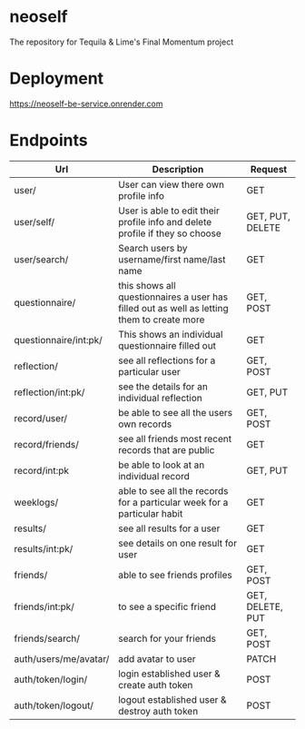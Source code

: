 # neoself
The repository for Tequila &amp; Lime's Final Momentum project
# Deployment
https://neoself-be-service.onrender.com

# Endpoints
|Url|Description|Request|
|---|-----------|-------|
|user/| User can view there own profile info | GET |
|user/self/| User is able to edit their profile info and delete profile if they so choose | GET, PUT, DELETE |
|user/search/| Search users by username/first name/last name | GET |
|questionnaire/| this shows all questionnaires a user has filled out as well as letting them to create more| GET, POST |
|questionnaire/int:pk/| This shows an individual questionnaire filled out | GET |
|reflection/| see all reflections for a particular user | GET, POST |
|reflection/int:pk/ | see the details for an individual reflection | GET, PUT |
|record/user/| be able to see all the users own records | GET, POST |
|record/friends/| see all friends most recent records that are public | GET |
|record/int:pk| be able to look at an individual record | GET, PUT|
|weeklogs/| able to see all the records for a particular week for a particular habit | GET |
|results/| see all results for a user | GET |
|results/int:pk/| see details on one result for user | GET |
|friends/| able to see friends profiles | GET, POST|
|friends/int:pk/| to see a specific friend | GET, DELETE, PUT |
|friends/search/| search for your friends | GET, POST |
|auth/users/me/avatar/| add avatar to user | PATCH |
|auth/token/login/| login established user & create auth token | POST |
|auth/token/logout/| logout established user & destroy auth token | POST |